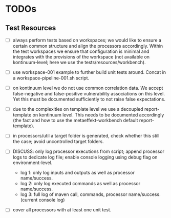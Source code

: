 # TODOs

## Test Resources

- [ ] always perform tests based on workspaces; we would like to ensure a certain common structure and align the 
  processors accordingly. Within the test workspaces we ensure that configuration is minimal and integrates with the
  provisions of the workspace (not available on kontinuum-level; here we use the tests/resources/workbench).
- [ ] use workspace-001 example to further build unit tests around. Concat in a workspace-pipeline-001.sh script.
- [ ] on kontinuum level we do not use common correlation data. We accept false-negative and false-positive 
  vulnerability associations on this level. Yet this must be documented sufficiently to not raise false expectations.
- [ ] due to the complexities on template level we use a decoupled report-template on kontinuum level. This needs to
  be documented accordingly (the fact and how to use the metaeffekt-workbench default report-template).
- [ ] in processors/util a target folder is generated, check whether this still the case; avoid uncontrolled target 
  folders.
- [ ] DISCUSS: only log processor executions from script; append processor logs to dedicate log file; enable console
  logging using debug flag on environment-level.
  - log 1: only log inputs and outputs as well as processor name/success. 
  - log 2: only log executed commands as well as processor name/success.
  - log 3: full log of maven call, commands, processor name/success. (current console log)
- [ ] cover all processors with at least one unit test.

